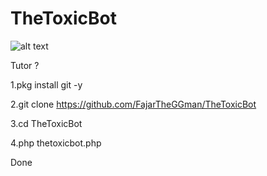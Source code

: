 # TheToxicBot

![alt text](https://github.com/FajarTheGGman/TheToxicBot/blob/master/.image/santuy.PNG)

Tutor ?

1.pkg install git -y

2.git clone https://github.com/FajarTheGGman/TheToxicBot

3.cd TheToxicBot

4.php thetoxicbot.php

Done
